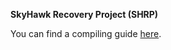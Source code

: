 **SkyHawk Recovery Project (SHRP)**

You can find a compiling guide [here](https://skyhawk-recovery-project.github.io/#/guide).
